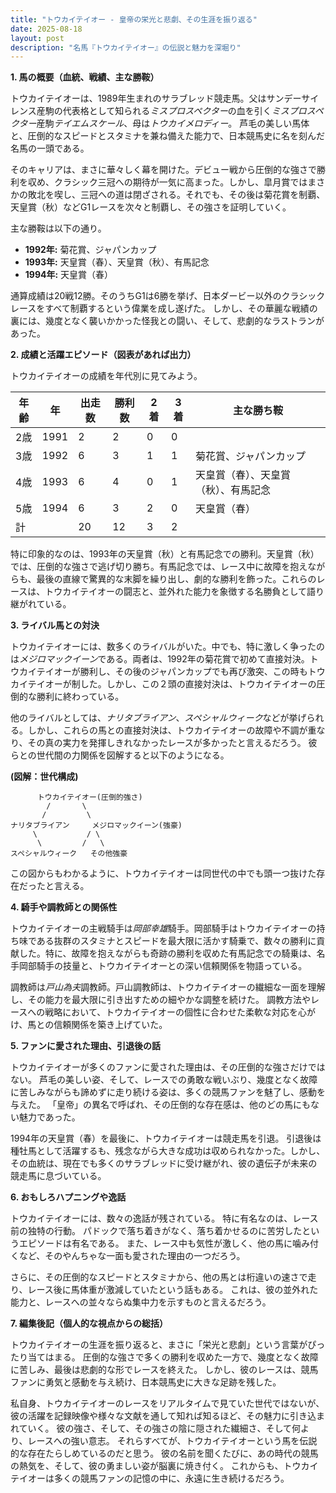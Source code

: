 ```yaml
---
title: "トウカイテイオー - 皇帝の栄光と悲劇、その生涯を振り返る"
date: 2025-08-18
layout: post
description: "名馬『トウカイテイオー』の伝説と魅力を深堀り"
---
```


**1. 馬の概要（血統、戦績、主な勝鞍）**

トウカイテイオーは、1989年生まれのサラブレッド競走馬。父はサンデーサイレンス産駒の代表格として知られる*ミスプロスペクター*の血を引く*ミスプロスペクター*産駒*テイエムスケール*、母は*トウカイメロディー*。  芦毛の美しい馬体と、圧倒的なスピードとスタミナを兼ね備えた能力で、日本競馬史に名を刻んだ名馬の一頭である。

そのキャリアは、まさに華々しく幕を開けた。デビュー戦から圧倒的な強さで勝利を収め、クラシック三冠への期待が一気に高まった。しかし、皐月賞ではまさかの敗北を喫し、三冠への道は閉ざされる。それでも、その後は菊花賞を制覇、天皇賞（秋）などG1レースを次々と制覇し、その強さを証明していく。

主な勝鞍は以下の通り。

* **1992年:** 菊花賞、ジャパンカップ
* **1993年:** 天皇賞（春）、天皇賞（秋）、有馬記念
* **1994年:** 天皇賞（春）

通算成績は20戦12勝。そのうちG1は6勝を挙げ、日本ダービー以外のクラシックレースをすべて制覇するという偉業を成し遂げた。  しかし、その華麗な戦績の裏には、幾度となく襲いかかった怪我との闘い、そして、悲劇的なラストランがあった。


**2. 成績と活躍エピソード（図表があれば出力）**

トウカイテイオーの成績を年代別に見てみよう。

| 年齢 | 年 | 出走数 | 勝利数 | 2着 | 3着 | 主な勝ち鞍 |
|---|---|---|---|---|---|---|
| 2歳 | 1991 | 2 | 2 | 0 | 0 |  |
| 3歳 | 1992 | 6 | 3 | 1 | 1 | 菊花賞、ジャパンカップ |
| 4歳 | 1993 | 6 | 4 | 0 | 1 | 天皇賞（春）、天皇賞（秋）、有馬記念 |
| 5歳 | 1994 | 6 | 3 | 2 | 0 | 天皇賞（春） |
| 計 |  | 20 | 12 | 3 | 2 |  |


特に印象的なのは、1993年の天皇賞（秋）と有馬記念での勝利。天皇賞（秋）では、圧倒的な強さで逃げ切り勝ち。有馬記念では、レース中に故障を抱えながらも、最後の直線で驚異的な末脚を繰り出し、劇的な勝利を飾った。これらのレースは、トウカイテイオーの闘志と、並外れた能力を象徴する名勝負として語り継がれている。


**3. ライバル馬との対決**

トウカイテイオーには、数多くのライバルがいた。中でも、特に激しく争ったのは*メジロマックイーン*である。両者は、1992年の菊花賞で初めて直接対決。トウカイテイオーが勝利し、その後のジャパンカップでも再び激突、この時もトウカイテイオーが制した。しかし、この２頭の直接対決は、トウカイテイオーの圧倒的な勝利に終わっている。

他のライバルとしては、*ナリタブライアン*、*スペシャルウィーク*などが挙げられる。しかし、これらの馬との直接対決は、トウカイテイオーの故障や不調が重なり、その真の実力を発揮しきれなかったレースが多かったと言えるだろう。  彼らとの世代間の力関係を図解すると以下のようになる。


**(図解：世代構成)**

```
      トウカイテイオー(圧倒的強さ)
        /       \
       /         \
ナリタブライアン     メジロマックイーン(強豪)
     \           / \
      \         /   \
スペシャルウィーク   その他強豪
```

この図からもわかるように、トウカイテイオーは同世代の中でも頭一つ抜けた存在だったと言える。


**4. 騎手や調教師との関係性**

トウカイテイオーの主戦騎手は*岡部幸雄*騎手。岡部騎手はトウカイテイオーの持ち味である抜群のスタミナとスピードを最大限に活かす騎乗で、数々の勝利に貢献した。特に、故障を抱えながらも奇跡の勝利を収めた有馬記念での騎乗は、名手岡部騎手の技量と、トウカイテイオーとの深い信頼関係を物語っている。

調教師は*戸山為夫*調教師。戸山調教師は、トウカイテイオーの繊細な一面を理解し、その能力を最大限に引き出すための細やかな調整を続けた。  調教方法やレースへの戦略において、トウカイテイオーの個性に合わせた柔軟な対応を心がけ、馬との信頼関係を築き上げていた。


**5. ファンに愛された理由、引退後の話**

トウカイテイオーが多くのファンに愛された理由は、その圧倒的な強さだけではない。  芦毛の美しい姿、そして、レースでの勇敢な戦いぶり、幾度となく故障に苦しみながらも諦めずに走り続ける姿は、多くの競馬ファンを魅了し、感動を与えた。  「皇帝」の異名で呼ばれ、その圧倒的な存在感は、他のどの馬にもない魅力であった。

1994年の天皇賞（春）を最後に、トウカイテイオーは競走馬を引退。  引退後は種牡馬として活躍するも、残念ながら大きな成功は収められなかった。しかし、その血統は、現在でも多くのサラブレッドに受け継がれ、彼の遺伝子が未来の競走馬に息づいている。


**6. おもしろハプニングや逸話**

トウカイテイオーには、数々の逸話が残されている。  特に有名なのは、レース前の独特の行動。  パドックで落ち着きがなく、落ち着かせるのに苦労したというエピソードは有名である。  また、レース中も気性が激しく、他の馬に噛み付くなど、そのやんちゃな一面も愛された理由の一つだろう。

さらに、その圧倒的なスピードとスタミナから、他の馬とは桁違いの速さで走り、レース後に馬体重が激減していたという話もある。  これは、彼の並外れた能力と、レースへの並々ならぬ集中力を示すものと言えるだろう。


**7. 編集後記（個人的な視点からの総括）**

トウカイテイオーの生涯を振り返ると、まさに「栄光と悲劇」という言葉がぴったり当てはまる。  圧倒的な強さで多くの勝利を収めた一方で、幾度となく故障に苦しみ、最後は悲劇的な形でレースを終えた。  しかし、彼のレースは、競馬ファンに勇気と感動を与え続け、日本競馬史に大きな足跡を残した。

私自身、トウカイテイオーのレースをリアルタイムで見ていた世代ではないが、彼の活躍を記録映像や様々な文献を通して知れば知るほど、その魅力に引き込まれていく。  彼の強さ、そして、その強さの陰に隠された繊細さ、そして何より、レースへの強い意志。  それらすべてが、トウカイテイオーという馬を伝説的な存在たらしめているのだと思う。  彼の名前を聞くたびに、あの時代の競馬の熱気を、そして、彼の勇ましい姿が脳裏に焼き付く。  これからも、トウカイテイオーは多くの競馬ファンの記憶の中に、永遠に生き続けるだろう。
